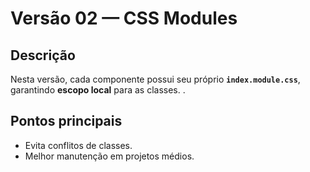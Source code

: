 # Versão 02 — CSS Modules

## Descrição
Nesta versão, cada componente possui seu próprio **`index.module.css`**, garantindo **escopo local** para as classes.
.

## Pontos principais
- Evita conflitos de classes.
- Melhor manutenção em projetos médios.

